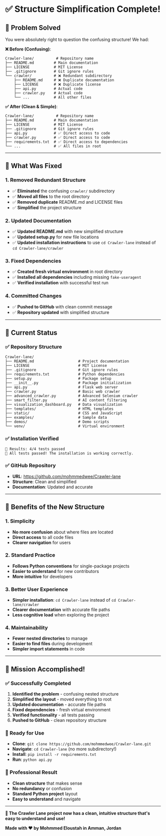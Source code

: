 # ✅ **Structure Simplification Complete!**

## 🎯 **Problem Solved**

You were absolutely right to question the confusing structure! We had:

**❌ Before (Confusing)**:
```
Crawler-lane/          # Repository name
├── README.md         # Main documentation
├── LICENSE           # MIT License
├── .gitignore        # Git ignore rules
└── crawler/          # ❌ Redundant subdirectory
    ├── README.md     # ❌ Duplicate documentation
    ├── LICENSE       # ❌ Duplicate license
    ├── api.py        # Actual code
    ├── crawler.py    # Actual code
    └── ...           # All other files
```

**✅ After (Clean & Simple)**:
```
Crawler-lane/          # Repository name
├── README.md         # Main documentation
├── LICENSE           # MIT License
├── .gitignore        # Git ignore rules
├── api.py            # ✅ Direct access to code
├── crawler.py        # ✅ Direct access to code
├── requirements.txt  # ✅ Direct access to dependencies
└── ...               # ✅ All files in root
```

---

## 🔧 **What Was Fixed**

### **1. Removed Redundant Structure**
- ✅ **Eliminated** the confusing `crawler/` subdirectory
- ✅ **Moved all files** to the root directory
- ✅ **Removed duplicate** README.md and LICENSE files
- ✅ **Simplified** the project structure

### **2. Updated Documentation**
- ✅ **Updated README.md** with new simplified structure
- ✅ **Updated setup.py** for new file locations
- ✅ **Updated installation instructions** to use `cd Crawler-lane` instead of `cd Crawler-lane/crawler`

### **3. Fixed Dependencies**
- ✅ **Created fresh virtual environment** in root directory
- ✅ **Installed all dependencies** including missing `fake-useragent`
- ✅ **Verified installation** with successful test run

### **4. Committed Changes**
- ✅ **Pushed to GitHub** with clean commit message
- ✅ **Repository updated** with simplified structure

---

## 🚀 **Current Status**

### **✅ Repository Structure**
```
Crawler-lane/
├── README.md                    # Project documentation
├── LICENSE                      # MIT License
├── .gitignore                   # Git ignore rules
├── requirements.txt             # Python dependencies
├── setup.py                     # Package setup
├── __init__.py                  # Package initialization
├── api.py                       # Flask web server
├── crawler.py                   # Basic web crawler
├── advanced_crawler.py          # Advanced Selenium crawler
├── smart_filter.py              # AI content filtering
├── visualization_dashboard.py   # Data visualization
├── templates/                   # HTML templates
├── static/                      # CSS and JavaScript
├── examples/                    # Sample data
├── demos/                       # Demo scripts
└── venv/                        # Virtual environment
```

### **✅ Installation Verified**
```
🎯 Results: 4/4 tests passed
🎉 All tests passed! The installation is working correctly.
```

### **✅ GitHub Repository**
- **URL**: https://github.com/mohmmedwee/Crawler-lane
- **Structure**: Clean and simplified
- **Documentation**: Updated and accurate

---

## 🎉 **Benefits of the New Structure**

### **1. Simplicity**
- **No more confusion** about where files are located
- **Direct access** to all code files
- **Clearer navigation** for users

### **2. Standard Practice**
- **Follows Python conventions** for single-package projects
- **Easier to understand** for new contributors
- **More intuitive** for developers

### **3. Better User Experience**
- **Simpler installation**: `cd Crawler-lane` instead of `cd Crawler-lane/crawler`
- **Clearer documentation** with accurate file paths
- **Less cognitive load** when exploring the project

### **4. Maintainability**
- **Fewer nested directories** to manage
- **Easier to find files** during development
- **Simpler import statements** in code

---

## 🎯 **Mission Accomplished!**

### **✅ Successfully Completed**
1. **Identified the problem** - confusing nested structure
2. **Simplified the layout** - moved everything to root
3. **Updated documentation** - accurate file paths
4. **Fixed dependencies** - fresh virtual environment
5. **Verified functionality** - all tests passing
6. **Pushed to GitHub** - clean repository structure

### **🚀 Ready for Use**
- **Clone**: `git clone https://github.com/mohmmedwee/Crawler-lane.git`
- **Navigate**: `cd Crawler-lane` (no more subdirectory!)
- **Install**: `pip install -r requirements.txt`
- **Run**: `python api.py`

### **🌟 Professional Result**
- **Clean structure** that makes sense
- **No redundancy** or confusion
- **Standard Python project** layout
- **Easy to understand** and navigate

---

**🎯 The Crawler Lane project now has a clean, intuitive structure that's easy to understand and use!**

**Made with ❤️ by Mohmmed Eloustah in Amman, Jordan** 